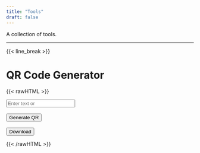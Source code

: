 ```yaml
---
title: "Tools"
draft: false
---
```


A collection of tools.

<hr/>

{{< line_break >}}

# QR Code Generator

<!-- JS -->
{{< rawHTML >}}

<script src="https://cdn.jsdelivr.net/npm/qrcodejs@1.0.0/qrcode.min.js"></script>

<script>
    let qr;

    function generateQR() {
      const container = document.getElementById("qrcode");
      container.innerHTML = "";
      const text = document.getElementById("qrInput").value.trim();
      if (!text) return;

      qr = new QRCode(container, {
        text: text,
        width: 256,
        height: 256,
        colorLight: "#000000",
        colorDark: "#ffffff",
        correctLevel: QRCode.CorrectLevel.H
      });
    }

    function downloadQR() {
      const img = document.querySelector("#qrcode img") || document.querySelector("#qrcode canvas");
      if (!img) return;

      const link = document.createElement("a");
      link.download = "qr.png";
      link.href = img.src || img.toDataURL("image/png");
      link.click();
    }
</script>

<input type="text" id="qrInput" placeholder="Enter text or "/>
<br/><br/>
<button onclick="generateQR()">Generate QR</button>
<br/>
<div id="qrcode"></div>
<br/>
<button onclick="downloadQR()">Download</button>

{{< /rawHTML >}}
